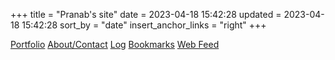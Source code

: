 +++
title = "Pranab's site"
date = 2023-04-18 15:42:28
updated = 2023-04-18 15:42:28
sort_by = "date"
insert_anchor_links = "right"
+++

<!--
Using html doesn't register these as backlinks,
so if I change this, remember to filter index from backlinks
-->

<nav>
  <a href="/portfolio">Portfolio</a>
  <a href="/about">About/Contact</a>
  <a href="/log">Log</a>
  <a href="/bookmarks">Bookmarks</a>
  <a href="/atom.xml">Web Feed</a>
</nav>
